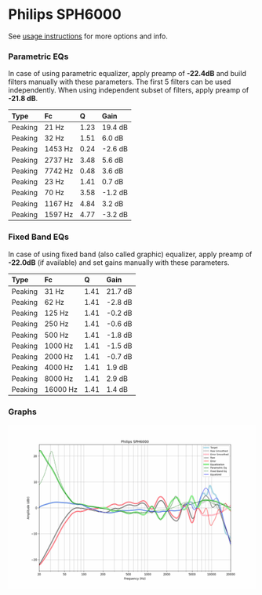 # Philips SPH6000
See [usage instructions](https://github.com/jaakkopasanen/AutoEq#usage) for more options and info.

### Parametric EQs
In case of using parametric equalizer, apply preamp of **-22.4dB** and build filters manually
with these parameters. The first 5 filters can be used independently.
When using independent subset of filters, apply preamp of **-21.8 dB**.

| Type    | Fc      |    Q | Gain    |
|:--------|:--------|:-----|:--------|
| Peaking | 21 Hz   | 1.23 | 19.4 dB |
| Peaking | 32 Hz   | 1.51 | 6.0 dB  |
| Peaking | 1453 Hz | 0.24 | -2.6 dB |
| Peaking | 2737 Hz | 3.48 | 5.6 dB  |
| Peaking | 7742 Hz | 0.48 | 3.6 dB  |
| Peaking | 23 Hz   | 1.41 | 0.7 dB  |
| Peaking | 70 Hz   | 3.58 | -1.2 dB |
| Peaking | 1167 Hz | 4.84 | 3.2 dB  |
| Peaking | 1597 Hz | 4.77 | -3.2 dB |

### Fixed Band EQs
In case of using fixed band (also called graphic) equalizer, apply preamp of **-22.0dB**
(if available) and set gains manually with these parameters.

| Type    | Fc       |    Q | Gain    |
|:--------|:---------|:-----|:--------|
| Peaking | 31 Hz    | 1.41 | 21.7 dB |
| Peaking | 62 Hz    | 1.41 | -2.8 dB |
| Peaking | 125 Hz   | 1.41 | -0.2 dB |
| Peaking | 250 Hz   | 1.41 | -0.6 dB |
| Peaking | 500 Hz   | 1.41 | -1.8 dB |
| Peaking | 1000 Hz  | 1.41 | -1.5 dB |
| Peaking | 2000 Hz  | 1.41 | -0.7 dB |
| Peaking | 4000 Hz  | 1.41 | 1.9 dB  |
| Peaking | 8000 Hz  | 1.41 | 2.9 dB  |
| Peaking | 16000 Hz | 1.41 | 1.4 dB  |

### Graphs
![](./Philips%20SPH6000.png)